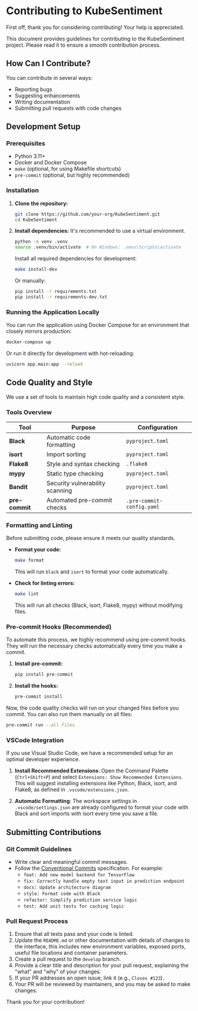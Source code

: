 # Contributing to KubeSentiment

First off, thank you for considering contributing! Your help is appreciated.

This document provides guidelines for contributing to the KubeSentiment project. Please read it to ensure a smooth contribution process.

## How Can I Contribute?

You can contribute in several ways:

- Reporting bugs
- Suggesting enhancements
- Writing documentation
- Submitting pull requests with code changes

## Development Setup

### Prerequisites

- Python 3.11+
- Docker and Docker Compose
- `make` (optional, for using Makefile shortcuts)
- `pre-commit` (optional, but highly recommended)

### Installation

1.  **Clone the repository:**
    ```bash
    git clone https://github.com/your-org/KubeSentiment.git
    cd KubeSentiment
    ```

2.  **Install dependencies:**
    It's recommended to use a virtual environment.
    ```bash
    python -m venv .venv
    source .venv/bin/activate  # On Windows: .venv\Scripts\activate
    ```

    Install all required dependencies for development:
    ```bash
    make install-dev
    ```
    Or manually:
    ```bash
    pip install -r requirements.txt
    pip install -r requirements-dev.txt
    ```

### Running the Application Locally

You can run the application using Docker Compose for an environment that closely mirrors production:
```bash
docker-compose up
```
Or run it directly for development with hot-reloading:
```bash
uvicorn app.main:app --reload
```

## Code Quality and Style

We use a set of tools to maintain high code quality and a consistent style.

### Tools Overview

| Tool         | Purpose                       | Configuration             |
|--------------|-------------------------------|---------------------------|
| **Black**    | Automatic code formatting     | `pyproject.toml`          |
| **isort**    | Import sorting                | `pyproject.toml`          |
| **Flake8**   | Style and syntax checking     | `.flake8`                 |
| **mypy**     | Static type checking          | `pyproject.toml`          |
| **Bandit**   | Security vulnerability scanning | `pyproject.toml`          |
| **pre-commit**| Automated pre-commit checks   | `.pre-commit-config.yaml` |

### Formatting and Linting

Before submitting code, please ensure it meets our quality standards.

- **Format your code:**
  ```bash
  make format
  ```
  This will run `black` and `isort` to format your code automatically.

- **Check for linting errors:**
  ```bash
  make lint
  ```
  This will run all checks (Black, isort, Flake8, mypy) without modifying files.

### Pre-commit Hooks (Recommended)

To automate this process, we highly recommend using pre-commit hooks. They will run the necessary checks automatically every time you make a commit.

1.  **Install pre-commit:**
    ```bash
    pip install pre-commit
    ```

2.  **Install the hooks:**
    ```bash
    pre-commit install
    ```

Now, the code quality checks will run on your changed files before you commit. You can also run them manually on all files:
```bash
pre-commit run --all-files
```

### VSCode Integration

If you use Visual Studio Code, we have a recommended setup for an optimal developer experience.

1.  **Install Recommended Extensions**: Open the Command Palette (`Ctrl+Shift+P`) and select `Extensions: Show Recommended Extensions`. This will suggest installing extensions like Python, Black, isort, and Flake8, as defined in `.vscode/extensions.json`.

2.  **Automatic Formatting**: The workspace settings in `.vscode/settings.json` are already configured to format your code with Black and sort imports with isort every time you save a file.

## Submitting Contributions

### Git Commit Guidelines

- Write clear and meaningful commit messages.
- Follow the [Conventional Commits](https://www.conventionalcommits.org/) specification. For example:
    - `feat: Add new model backend for TensorFlow`
    - `fix: Correctly handle empty text input in prediction endpoint`
    - `docs: Update architecture diagram`
    - `style: Format code with Black`
    - `refactor: Simplify prediction service logic`
    - `test: Add unit tests for caching logic`

### Pull Request Process

1.  Ensure that all tests pass and your code is linted.
2.  Update the `README.md` or other documentation with details of changes to the interface, this includes new environment variables, exposed ports, useful file locations and container parameters.
3.  Create a pull request to the `develop` branch.
4.  Provide a clear title and description for your pull request, explaining the "what" and "why" of your changes.
5.  If your PR addresses an open issue, link it (e.g., `Closes #123`).
6.  Your PR will be reviewed by maintainers, and you may be asked to make changes.

Thank you for your contribution!
